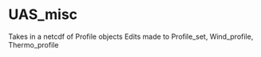 # UAS_misc
Takes in a netcdf of Profile objects
Edits made to Profile_set, Wind_profile, Thermo_profile
